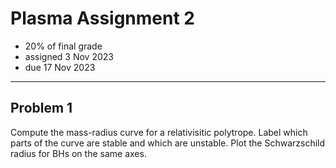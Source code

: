 # Plasma Assignment 2

  * 20% of final grade
  * assigned 3 Nov 2023
  * due 17 Nov 2023

---

## Problem 1

Compute the mass-radius curve for a relativisitic polytrope. Label which parts of the curve are stable and which are unstable.
Plot the Schwarzschild radius for BHs on the same axes.
